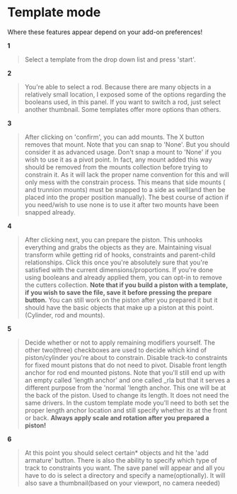 # Template mode

Where these features appear depend on your add-on preferences!

**1** 
>Select a template from the drop down list and press 'start'.


**2** 
>You're able to select a rod. Because there are many objects in a relatively small location, I exposed some of the options regarding the booleans used, in this panel. If you want to switch a rod, just select another thumbnail. Some templates offer more options than others.

**3** 
>After clicking on 'confirm', you can add mounts. The X button removes that mount. Note that you can snap to 'None'. But you should consider it as advanced usage. Don't snap a mount to 'None' if you wish to use it as a pivot point. In fact, any mount added this way should be removed from the mounts collection before trying to constrain it. As it will lack the proper name convention for this and will only mess with the constrain process. This means that side mounts ( and trunnion mounts) must be snapped to a side as well(and then be placed into the proper position manually). The best course of action if you need/wish to use none is to use it after two mounts have been snapped already.

**4** 
>After clicking next, you can prepare the piston. This unhooks everything and grabs the objects as they are. Maintaining visual transform while getting rid of hooks, constraints and parent-child relationships. Click this once you're absolutely sure that you're satisfied with the current dimensions/proportions. If you're done using booleans and already applied them, you can opt-in to remove the cutters collection. **Note that if you build a piston with a template, if you wish to save the file, save it before pressing the prepare button.** You can still work on the piston after you prepared it but it should have the basic objects that make up a piston at this point.(Cylinder, rod and mounts).

**5** 
>Decide whether or not to apply remaining modifiers yourself. The other two(three) checkboxes are used to decide which kind of piston/cylinder you're about to constrain. Disable track-to constraints for fixed mount pistons that do not need to pivot. Disable front length anchor for rod end mounted pistons. Note that you'll still end up with an empty called 'length anchor' and one called _rla but that it serves a different purpose from the 'normal 'length anchor. This one will be at the back of the piston. Used to change its length. It does not need the same drivers. In the custom template mode you'll need to both set the proper length anchor location and still specify whether its at the front or back. **Always apply scale and rotation after you prepared a piston!**

**6** 
>At this point you should select certain* objects and hit the 'add armature' button. There is also the ability to specify which type of track to constraints you want. The save panel will appear and all you have to do is select a directory and specify a name(optionally). It will also save a thumbnail(based on your viewport, no camera needed)